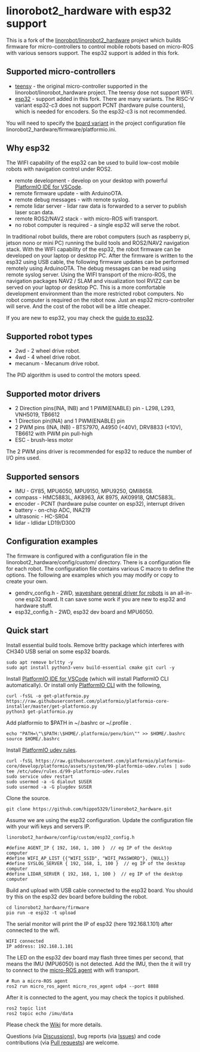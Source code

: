 # linorobot2_hardware with esp32 support

This is a fork of the [linorobot/linorobot2_hardware](https://github.com/linorobot/linorobot2_hardware) project which builds firmware for micro-controllers to control mobile robots based on micro-ROS with various sensors support. The esp32 support is added in this fork.

## Supported micro-controllers

- [teensy](https://www.pjrc.com/teensy/) - the original micro-controller supported in the linorobot/linorobot_hardware project. The teensy dose not support WIFI.
- [esp32](https://en.wikipedia.org/wiki/ESP32) - support added in this fork. There are many variants. The RISC-V variant esp32-c3 does not support PCNT (hardware pulse counters), which is needed for encoders. So the esp32-c3 is not recommended.

You will need to specify the [board variant](https://docs.platformio.org/en/latest/boards/index.html#espressif-32) in the project configuration file linorobot2_hardware/firmware/platformio.ini.

## Why esp32

The WIFI capability of the esp32 can be used to build low-cost mobile robots with navigation control under ROS2.

- remote development - develop on your desktop with powerful [PlatformIO IDE for VSCode](https://platformio.org/install/ide?install=vscode).
- remote firmware update - with ArduinoOTA.
- remote debug messages - with remote syslog.
- remote lidar server - lidar raw data is forwarded to a server to publish laser scan data.
- remote ROS2/NAV2 stack - with micro-ROS wifi transport.
- no robot computer is required - a single esp32 will serve the robot.

In traditional robot builds, there are robot computers (such as raspberry pi, jetson nono or mini PC) running the build tools and ROS2/NAV2 navigation stack. With the WIFI capability of the esp32, the robot firmware can be developed on your laptop or desktop PC. After the firmware is written to the esp32 using USB cable, the following firmware updates can be performed remotely using ArduinoOTA. The debug messages can be read using remote syslog server. Using the WIFI transport of the micro-ROS, the navigation packages NAV2 / SLAM and visualization tool RVIZ2 can be served on your laptop or desktop PC. This is a more comfortable development environment than the more restricted robot computers. No robot computer is required on the robot now. Just an esp32 micro-controller will serve. And the cost of the robot will be a little cheaper.

If you are new to esp32, you may check the [guide to esp32](https://randomnerdtutorials.com/getting-started-with-esp32/).

## Supported robot types

- 2wd - 2 wheel drive robot.
- 4wd - 4 wheel drive robot.
- mecanum - Mecanum drive robot.

The PID algorithm is used to control the motors speed.

## Supported motor drivers

- 2 Direction pins(INA, INB) and 1 PWM(ENABLE) pin - L298, L293, VNH5019, TB6612
- 1 Direction pin(INA) and 1 PWM(ENABLE) pin
- 2 PWM pins (INA, INB) - BTS7970, A4950 (<40V), DRV8833 (<10V), TB6612 with PWM pin pull-high
- ESC - brush-less motor

The 2 PWM pins driver is recommended for esp32 to reduce the number of I/O pins used.

## Supported sensors

- IMU - GY85, MPU6050, MPU9150, MPU9250, QMI8658.
- compass - HMC5883L, AK8963, AK 8975, AK09918, QMC5883L.
- encoder - PCNT (hardware pulse counter on esp32), interrupt driven
- battery - on-chip ADC, INA219
- ultrasonic - HC-SR04
- lidar - ldlidar LD19/D300

## Configuration examples

The firmware is configured with a configuration file in the linorobot2_hardware/config/custom/ directory. There is a configuration file for each robot. The configuration file contains various C macro to define the options. The following are examples which you may modify or copy to create your own.

- gendrv_config.h - 2WD, [waveshare general driver for robots](https://www.waveshare.com/general-driver-for-robots.htm) is an all-in-one esp32 board. It can save some work if you are new to esp32 and hardware stuff.
- esp32_config.h - 2WD, esp32 dev board and MPU6050.

## Quick start

Install essential build tools. Remove brltty package which interferes with CH340 USB serial on some esp32 boards.

    sudo apt remove brltty -y
    sudo apt install python3-venv build-essential cmake git curl -y

Install [PlatformIO IDE for VSCode](https://platformio.org/install/ide?install=vscode) (which will install PlatformIO CLI automatically). Or install only [PlatformIO CLI](https://docs.platformio.org/en/latest/core/installation/methods/installer-script.html#super-quick-macos-linux) with the following,

    curl -fsSL -o get-platformio.py https://raw.githubusercontent.com/platformio/platformio-core-installer/master/get-platformio.py
    python3 get-platformio.py

Add platformio to $PATH in ~/.bashrc or ~/.profile .

    echo "PATH=\"\$PATH:\$HOME/.platformio/penv/bin\"" >> $HOME/.bashrc
    source $HOME/.bashrc

Install [PlatformIO udev rules](https://docs.platformio.org/en/latest/core/installation/udev-rules.html).

    curl -fsSL https://raw.githubusercontent.com/platformio/platformio-core/develop/platformio/assets/system/99-platformio-udev.rules | sudo tee /etc/udev/rules.d/99-platformio-udev.rules
    sudo service udev restart
    sudo usermod -a -G dialout $USER
    sudo usermod -a -G plugdev $USER

Clone the source.

    git clone https://github.com/hippo5329/linorobot2_hardware.git

Assume we are using the esp32 configuration. Update the configuration file with your wifi keys and servers IP.

    linorobot2_hardware/config/custom/esp32_config.h

    #define AGENT_IP { 192, 168, 1, 100 }  // eg IP of the desktop computer
    #define WIFI_AP_LIST {{"WIFI_SSID", "WIFI_PASSWORD"}, {NULL}}
    #define SYSLOG_SERVER { 192, 168, 1, 100 }  // eg IP of the desktop computer
    #define LIDAR_SERVER { 192, 168, 1, 100 }  // eg IP of the desktop computer

Build and upload with USB cable connected to the esp32 board. You should try this on the esp32 dev board before building the robot.

    cd linorobot2_hardware/firmware
    pio run -e esp32 -t upload

The serial monitor will print the IP of esp32 (here 192.168.1.101) after connected to the wifi.

    WIFI connected
    IP address: 192.168.1.101

The LED on the esp32 dev board may flash three times per second, that means the IMU (MPU6050) is not detected. Add the IMU, then the it will try to connect to the [micro-ROS agent](https://github.com/micro-ROS/micro_ros_setup?tab=readme-ov-file#building-micro-ros-agent) with wifi transport.

    # Run a micro-ROS agent
    ros2 run micro_ros_agent micro_ros_agent udp4 --port 8888

After it is connected to the agent, you may check the topics it published.

    ros2 topic list
    ros2 topic echo /imu/data

Please check the [Wiki](https://github.com/hippo5329/linorobot2_hardware/wiki) for more details.

Questions (via [Discussions](https://github.com/hippo5329/linorobot2_hardware/discussions)),
bug reports (via [Issues](https://github.com/hippo5329/linorobot2_hardware/issues)) and
code contributions (via [Pull requests](https://github.com/hippo5329/linorobot2_hardware/pulls)) are welcome.
